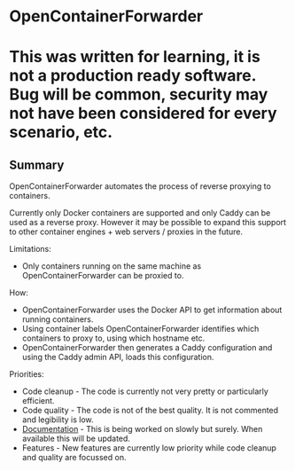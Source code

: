 # OpenContainerForwarder

# This was written for learning, it is not a production ready software. Bug will be common, security may not have been considered for every scenario, etc.

## Summary

OpenContainerForwarder automates the process of reverse proxying to containers.

Currently only Docker containers are supported and only Caddy can be used as a reverse proxy. However it may be possible to expand this support to other container engines + web servers / proxies in the future.

Limitations:

- Only containers running on the same machine as OpenContainerForwarder can be proxied to.

How:

- OpenContainerForwarder uses the Docker API to get information about running containers. 
- Using container labels OpenContainerForwarder identifies which containers to proxy to, using which hostname etc.
- OpenContainerForwarder then generates a Caddy configuration and using the Caddy admin API, loads this configuration.


Priorities:

- Code cleanup - The code is currently not very pretty or particularly efficient.
- Code quality - The code is not of the best quality. It is not commented and legibility is low.
- [Documentation](https://tech-arch1tect.github.io/OpenContainerForwarder/) - This is being worked on slowly but surely. When available this will be updated.
- Features - New features are currently low priority while code cleanup and quality are focussed on.
